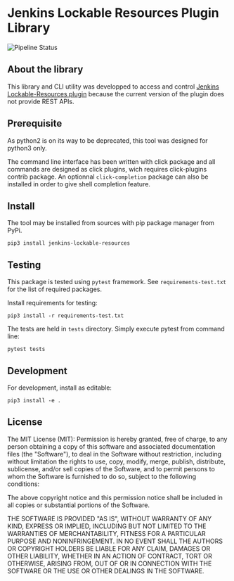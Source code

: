 # Jenkins Lockable Resources Plugin Library

![Pipeline Status](https://gitlab.com/alexandre-perrin1/jenkins-lockable-resources/badges/master/pipeline.svg)

## About the library

This library and CLI utility was developped to access and control
[Jenkins Lockable-Resources plugin](https://plugins.jenkins.io/lockable-resources/)
because the current version of the plugin does not provide REST APIs.

## Prerequisite

As python2 is on its way to be deprecated, this tool was designed for python3
only.

The command line interface has been written with click package and all commands
are designed as click plugins, wich requires click-plugins contrib package.
An optionnal `click-completion` package can also be installed in order to give
shell completion feature.

## Install

The tool may be installed from sources with pip package manager from PyPi.

```
pip3 install jenkins-lockable-resources
```

## Testing

This package is tested using `pytest` framework. See `requirements-test.txt` for the
list of required packages.

Install requirements for testing:

```
pip3 install -r requirements-test.txt
```

The tests are held in `tests` directory.
Simply execute pytest from command line:

```
pytest tests
```

## Development

For development, install as editable:

```
pip3 install -e .
```

## License

The MIT License (MIT): Permission is hereby granted, free of charge, to any person obtaining a copy of this software and associated documentation files (the "Software"), to deal in the Software without restriction, including without limitation the rights to use, copy, modify, merge, publish, distribute, sublicense, and/or sell copies of the Software, and to permit persons to whom the Software is furnished to do so, subject to the following conditions:

The above copyright notice and this permission notice shall be included in all copies or substantial portions of the Software.

THE SOFTWARE IS PROVIDED "AS IS", WITHOUT WARRANTY OF ANY KIND, EXPRESS OR IMPLIED, INCLUDING BUT NOT LIMITED TO THE WARRANTIES OF MERCHANTABILITY, FITNESS FOR A PARTICULAR PURPOSE AND NONINFRINGEMENT. IN NO EVENT SHALL THE AUTHORS OR COPYRIGHT HOLDERS BE LIABLE FOR ANY CLAIM, DAMAGES OR OTHER LIABILITY, WHETHER IN AN ACTION OF CONTRACT, TORT OR OTHERWISE, ARISING FROM, OUT OF OR IN CONNECTION WITH THE SOFTWARE OR THE USE OR OTHER DEALINGS IN THE SOFTWARE.